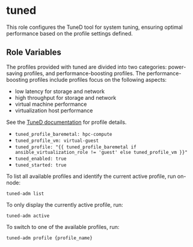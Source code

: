 tuned
=========

This role configures the TuneD tool for system tuning, ensuring optimal performance based on the profile settings defined.

Role Variables
--------------

The profiles provided with tuned are divided into two categories: power-saving profiles, and performance-boosting profiles. The performance-boosting profiles include profiles focus on the following aspects:
 - low latency for storage and network
 - high throughput for storage and network
 - virtual machine performance
 - virtualization host performance

See the [TuneD documentation](https://docs.redhat.com/en/documentation/red_hat_enterprise_linux/9/html/monitoring_and_managing_system_status_and_performance/getting-started-with-tuned_monitoring-and-managing-system-status-and-performance) for profile details.


- `tuned_profile_baremetal: hpc-compute` 
- `tuned_profile_vm: virtual-guest`
- `tuned_profile: "{{ tuned_profile_baremetal if ansible_virtualization_role != 'guest' else tuned_profile_vm }}"`
- `tuned_enabled: true`
- `tuned_started: true`

To list all available profiles and identify the current active profile, run on-node:

`tuned-adm list`

To only display the currently active profile, run:

`tuned-adm active`

To switch to one of the available profiles, run:

`tuned-adm profile {profile_name}`

